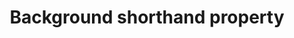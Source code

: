---
title: "Background shorthand property"
description: "This is the description of the background property."
spec: "https://www.w3.org/TR/css-backgrounds-3/"
tags: ["CSS", "foo", "bar"]
stats2: {
    aol: [
        foo: bar
    ],
    apple-mail: [
        fuu: uuuu
    ]
}
stats: {
    aol: [
        desktop-app: [
            "2017-09":"a #1"
        ],
        desktop-webmail: [
            "2017-09":"y"
        ],
        alto-ios: [
            "2017-09":"y"
        ],
        alto-android: [
            "2017-09":"a #1"
        ]
    ],
    apple-mail: [
        macos: [
            "10":"y"
        ],
        ios: [
            "10":"y",
            "11":"y"
        ]
    ],
    gmail: [
        desktop-webmail: [
            "2017-09":"y",
            "2019-04":"y"
        ],
        ios: [
            "2019-04":"y"
        ]
    ],
    ibm-notes: [
        windows: [
            "9":"n"
        ]
    ],
    microsoft: [
        windows-10-mail: [
            "n/a":"n"
        ],
        windows-live-mail: [
            "n/a":"a #3"
        ]
    ],
    outlook: [
        windows: [
            "2003":"a #2",
            "2007":"n",
            "2010":"n",
            "2013":"n",
            "2016":"n",
            "2019":"n"
        ],
        macos: [
            "2013":"y",
            "2016":"y",
            "2019":"y"
        ],
        outlook-express: [
            "n/a":"a #3"
        ],
        outlook-com: [
            "2017-09":"y"
        ],
        ios: [
            "2017-09":"y"
        ],
        android: [
            "2017-09":"a #1"
        ]
    ],
    thunderbird: [
        windows: [
            "60.0":"y"
        ]
    ],
    yahoo: [
        desktop-webmail: [
            "2017-09":"a #4"
        ],
        ios: [
            "2017-09":"a #2"
        ],
        android: [
            "2017-09":"a #5"
        ]
    ]
}
notes: "Initial data by [Campaign Monitor](https://www.campaignmonitor.com/css/color-background/background/)."
notes_by_num: [
    "1": "Partial. Fixed attachment is not supported.",
    "2": "Partial. Slash syntax values are not supported.",
    "3": "Partial. Values containing background images are not supported.",
    "4": "Buggy. For slash syntax values, it removes the slash character, making the value invalid.",
    "5": "Partial. Seems to only support background colors."
]
---